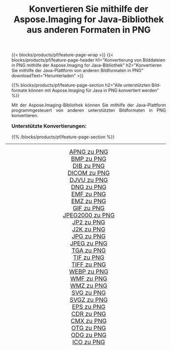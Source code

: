 ﻿---
title: Konvertieren Sie mithilfe der Aspose.Imaging for Java-Bibliothek aus anderen Formaten in PNG 
weight: 3920
url: /de/java/conversion/to/png/ 
lang: de
langdirlevel: 2
locales: zh-hans,ja,it,ru,de,es,fr,nl,id,lt,pl,pt,vi,tr,ko,zh-hant,ar,hi,th,sv,cs,uk,he
description: Mit Aspose.Imaging können Sie mithilfe von Java aus anderen Formaten in PNG konvertieren
---

{{< blocks/products/pf/feature-page-wrap >}}
{{< blocks/products/pf/feature-page-header h1="Konvertierung von Bilddateien in PNG mithilfe der Aspose.Imaging for Java-Bibliothek" h2="Konvertieren Sie mithilfe der Java-Plattform von anderen Bildformaten in PNG" downloadText="Herunterladen" >}}


{{% blocks/products/pf/feature-page-section  h2="Alle unterstützten Bildformate können mit Aspose.Imaging für Java in PNG konvertiert werden" %}}
<p align=justify>Mit der Aspose.Imaging-Bibliothek können Sie mithilfe der Java-Plattform programmgesteuert von anderen unterstützten Bildformaten in PNG konvertieren.</p>
<h3 style="margin-top:16px;">
Unterstützte Konvertierungen:
</h3>
{{% /blocks/products/pf/feature-page-section %}}
<div class="container-fluid productfamilypage bg-gray">
    <div class="convertypes bg-gray agp-content section">
        <div class="container">
		<hr style="margin-left:-20px;"/>
		<div class="row other-converters" style="gap: 10px;font-size: 19px;text-align:center;">
		    <div class='col-md-3 other-converter remove-lp remove-rp'><a href="/imaging/de/java/conversion/apng-to-png/" style="padding:15px;">APNG zu PNG</a></div>
<div class='col-md-3 other-converter remove-lp remove-rp'><a href="/imaging/de/java/conversion/bmp-to-png/" style="padding:15px;">BMP zu PNG</a></div>
<div class='col-md-3 other-converter remove-lp remove-rp'><a href="/imaging/de/java/conversion/dib-to-png/" style="padding:15px;">DIB zu PNG</a></div>
<div class='col-md-3 other-converter remove-lp remove-rp'><a href="/imaging/de/java/conversion/dicom-to-png/" style="padding:15px;">DICOM zu PNG</a></div>
<div class='col-md-3 other-converter remove-lp remove-rp'><a href="/imaging/de/java/conversion/djvu-to-png/" style="padding:15px;">DJVU zu PNG</a></div>
<div class='col-md-3 other-converter remove-lp remove-rp'><a href="/imaging/de/java/conversion/dng-to-png/" style="padding:15px;">DNG zu PNG</a></div>
<div class='col-md-3 other-converter remove-lp remove-rp'><a href="/imaging/de/java/conversion/emf-to-png/" style="padding:15px;">EMF zu PNG</a></div>
<div class='col-md-3 other-converter remove-lp remove-rp'><a href="/imaging/de/java/conversion/emz-to-png/" style="padding:15px;">EMZ zu PNG</a></div>
<div class='col-md-3 other-converter remove-lp remove-rp'><a href="/imaging/de/java/conversion/gif-to-png/" style="padding:15px;">GIF zu PNG</a></div>
<div class='col-md-3 other-converter remove-lp remove-rp'><a href="/imaging/de/java/conversion/jpeg2000-to-png/" style="padding:15px;">JPEG2000 zu PNG</a></div>
<div class='col-md-3 other-converter remove-lp remove-rp'><a href="/imaging/de/java/conversion/jp2-to-png/" style="padding:15px;">JP2 zu PNG</a></div>
<div class='col-md-3 other-converter remove-lp remove-rp'><a href="/imaging/de/java/conversion/j2k-to-png/" style="padding:15px;">J2K zu PNG</a></div>
<div class='col-md-3 other-converter remove-lp remove-rp'><a href="/imaging/de/java/conversion/jpg-to-png/" style="padding:15px;">JPG zu PNG</a></div>
<div class='col-md-3 other-converter remove-lp remove-rp'><a href="/imaging/de/java/conversion/jpeg-to-png/" style="padding:15px;">JPEG zu PNG</a></div>
<div class='col-md-3 other-converter remove-lp remove-rp'><a href="/imaging/de/java/conversion/tga-to-png/" style="padding:15px;">TGA zu PNG</a></div>
<div class='col-md-3 other-converter remove-lp remove-rp'><a href="/imaging/de/java/conversion/tif-to-png/" style="padding:15px;">TIF zu PNG</a></div>
<div class='col-md-3 other-converter remove-lp remove-rp'><a href="/imaging/de/java/conversion/tiff-to-png/" style="padding:15px;">TIFF zu PNG</a></div>
<div class='col-md-3 other-converter remove-lp remove-rp'><a href="/imaging/de/java/conversion/webp-to-png/" style="padding:15px;">WEBP zu PNG</a></div>
<div class='col-md-3 other-converter remove-lp remove-rp'><a href="/imaging/de/java/conversion/wmf-to-png/" style="padding:15px;">WMF zu PNG</a></div>
<div class='col-md-3 other-converter remove-lp remove-rp'><a href="/imaging/de/java/conversion/wmz-to-png/" style="padding:15px;">WMZ zu PNG</a></div>
<div class='col-md-3 other-converter remove-lp remove-rp'><a href="/imaging/de/java/conversion/svg-to-png/" style="padding:15px;">SVG zu PNG</a></div>
<div class='col-md-3 other-converter remove-lp remove-rp'><a href="/imaging/de/java/conversion/svgz-to-png/" style="padding:15px;">SVGZ zu PNG</a></div>
<div class='col-md-3 other-converter remove-lp remove-rp'><a href="/imaging/de/java/conversion/eps-to-png/" style="padding:15px;">EPS zu PNG</a></div>
<div class='col-md-3 other-converter remove-lp remove-rp'><a href="/imaging/de/java/conversion/cdr-to-png/" style="padding:15px;">CDR zu PNG</a></div>
<div class='col-md-3 other-converter remove-lp remove-rp'><a href="/imaging/de/java/conversion/cmx-to-png/" style="padding:15px;">CMX zu PNG</a></div>
<div class='col-md-3 other-converter remove-lp remove-rp'><a href="/imaging/de/java/conversion/otg-to-png/" style="padding:15px;">OTG zu PNG</a></div>
<div class='col-md-3 other-converter remove-lp remove-rp'><a href="/imaging/de/java/conversion/odg-to-png/" style="padding:15px;">ODG zu PNG</a></div>
<div class='col-md-3 other-converter remove-lp remove-rp'><a href="/imaging/de/java/conversion/ico-to-png/" style="padding:15px;">ICO zu PNG</a></div>
                </div>
        </div>
    </div>
</div>
<br/>

